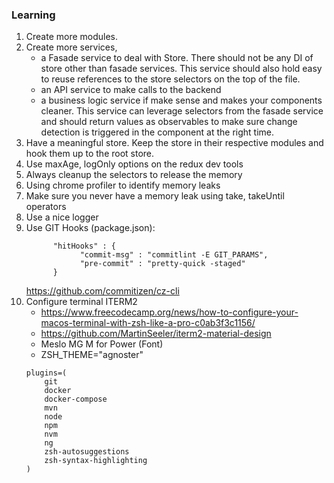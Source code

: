 ### Learning

1. Create more modules.
2. Create more services, 
      - a Fasade service to deal with Store. There should not be any DI of store other than fasade services. This service should also hold easy to reuse references to the store selectors on the top of the file.
      - an API service to make calls to the backend
      - a business logic service if make sense and makes your components cleaner. This service can leverage selectors from the fasade service and should return values as observables to make sure change detection is triggered in the component at the right time.
3. Have a meaningful store. Keep the store in their respective modules and hook them up to the root store.
4. Use maxAge, logOnly options on the redux dev tools
5. Always cleanup the selectors to release the memory
6. Using chrome profiler to identify memory leaks
7. Make sure you never have a memory leak using take, takeUntil operators
8. Use a nice logger
9. Use GIT Hooks (package.json):
      ```
            "hitHooks" : {
                  "commit-msg" : "commitlint -E GIT_PARAMS", 
                  "pre-commit" : "pretty-quick -staged"
            }
      ```
   https://github.com/commitizen/cz-cli
10. Configure terminal ITERM2
      - https://www.freecodecamp.org/news/how-to-configure-your-macos-terminal-with-zsh-like-a-pro-c0ab3f3c1156/
      - https://github.com/MartinSeeler/iterm2-material-design
      - Meslo MG M for Power (Font)
      - ZSH_THEME="agnoster"
      ```
      plugins=(
          git
          docker
          docker-compose
          mvn
          node
          npm
          nvm
          ng
          zsh-autosuggestions
          zsh-syntax-highlighting
      )
      ```



   

 
